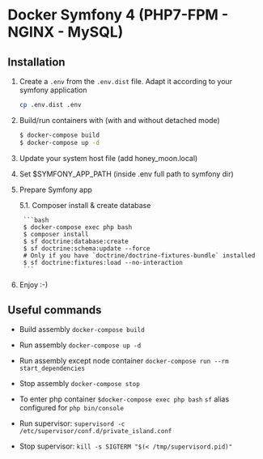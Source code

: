 # Docker Symfony 4 (PHP7-FPM - NGINX - MySQL)


## Installation

1. Create a `.env` from the `.env.dist` file. Adapt it according to your symfony application

    ```bash
    cp .env.dist .env
    ```

2. Build/run containers with (with and without detached mode)

    ```bash
    $ docker-compose build
    $ docker-compose up -d
    ```
3. Update your system host file (add honey_moon.local)

4. Set $SYMFONY_APP_PATH (inside .env full path to symfony dir)

5. Prepare Symfony app
    
    5.1. Composer install & create database

        ```bash
        $ docker-compose exec php bash
        $ composer install
        $ sf doctrine:database:create
        $ sf doctrine:schema:update --force
        # Only if you have `doctrine/doctrine-fixtures-bundle` installed
        $ sf doctrine:fixtures:load --no-interaction
        ```

6. Enjoy :-)

## Useful commands

* Build assembly `docker-compose build`

* Run assembly `docker-compose up -d`

* Run assembly except node container `docker-compose run --rm start_dependencies`

* Stop assembly `docker-compose stop`

* To enter php container `$docker-compose exec php bash` `sf` alias configured for `php bin/console`

* Run supervisor: `supervisord -c /etc/supervisor/conf.d/private_island.conf `

* Stop supervisor: `kill -s SIGTERM "$(< /tmp/supervisord.pid)"`
